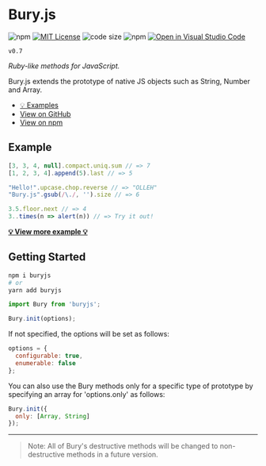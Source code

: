 # Bury.js

![npm](https://img.shields.io/npm/v/buryjs?style=flat)
[![MIT License](https://img.shields.io/badge/license-MIT-blue.svg?style=flat)](LICENSE)
![code size](https://img.shields.io/github/languages/code-size/mtsgi/bury)
![npm](https://img.shields.io/npm/dt/buryjs)
[![Open in Visual Studio Code](https://open.vscode.dev/badges/open-in-vscode.svg)](https://open.vscode.dev/mtsgi/bury)

`v0.7`

_Ruby-like methods for JavaScript._

Bury.js extends the prototype of native JS objects such as String, Number and Array.

- [💡 Examples](https://mtsgi.github.io/bury/docs)
- [View on GitHub](https://github.com/mtsgi/bury)
- [View on npm](https://www.npmjs.com/package/buryjs)

## Example

```js
[3, 3, 4, null].compact.uniq.sum // => 7
[1, 2, 3, 4].append(5).last // => 5
```

```js
"Hello!".upcase.chop.reverse // => "OLLEH"
"Bury.js".gsub(/\./, '').size // => 6
```

```js
3.5.floor.next // => 4
3..times(n => alert(n)) // => Try it out!
```

**[💡 View more example 💡](https://mtsgi.github.io/bury/docs)**

## Getting Started

```sh
npm i buryjs
# or
yarn add buryjs
```

```js
import Bury from 'buryjs';

Bury.init(options);
```

If not specified, the options will be set as follows:

```js
options = {
  configurable: true,
  enumerable: false
};
```

You can also use the Bury methods only for a specific type of prototype by specifying an array for 'options.only' as follows:

```js
Bury.init({
  only: [Array, String]
});
```

---

> Note: All of Bury's destructive methods will be changed to non-destructive methods in a future version.
